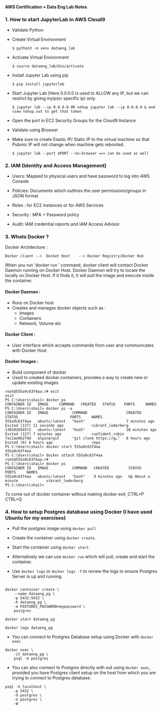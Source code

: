 #### AWS Certification + Data Eng Lab Notes

 ### 1. How to start JupyterLab in AWS Cloud9

- Validate Python

- Create Virtual Environment 
    
   `$ python3 -m venv dataeng_lab`

- Activate Virtual Environment 
    
    `$ source dataeng_lab/bin/activate`

- Install Jupyter Lab using pip 

     `$ pip install jupyterlab`

- Start Jupyter Lab (Here 0.0.0.0 is used to ALLOW any IP, but we can restrict by giving myip(or specific ip) only.
 
  `$ jupyter lab --ip 0.0.0.0 OR nohup jupyter lab --ip 0.0.0.0 & and view nohup.out to get that token`

- Open the port in EC2 Security Groups for the Cloud9 Instance

- Validate using Browser

- Make sure to create Elastic IP/ Static IP to the virtual machine so that Pubmic IP will not change when machine gets rebooted.

  `$ jupyter lab --port $PORT --no-browser ==> can be used as well`

### 2. IAM (Identity and Access Management)

- Users: Mapped to physical users and have password to log into AWS Console

- Policies: Documents which outlines the user permissions/groups in JSON format

- Roles : for EC2 instances or for AWS Services

- Security : MFA + Password policy

- Audit: IAM credential reports and IAM Access Advisor

### 3. Whats Docker ?

Docker Architecture :

`Docker client -->  Docket Host    --> Docker Registry/Docker Hub`

When you run 'docker run <image>' command, docker client will contact Docker Daemon running on Docker Host. Docker Daemon will try to locate the <image> locally on Docker Host.
 If it finds it, it will pull the image and execute inside the container. 
 
 #### Docker Daemon :
   - Runs on Docker host
   - Creates and manages docker objects such as :
      * Images
      * Containers
      * Network, Volume etc
 #### Docker Client :
   - User interface which accepts commands from user and communicates with Docker Host
 
 #### Docker Images :
   - Build component of docker
   - Used to created docker containers, provides a way to create new or update existing images
 
 ```
 root@555a9c63f4aa:/# exit
exit
PS C:\Users\shail> docker ps
CONTAINER ID   IMAGE     COMMAND   CREATED   STATUS    PORTS     NAMES
PS C:\Users\shail> docker ps -a
CONTAINER ID   IMAGE           COMMAND                  CREATED          STATUS                        PORTS     NAMES
555a9c63f4aa   ubuntu:latest   "bash"                   7 minutes ago    Exited (127) 11 seconds ago             vibrant_lederberg
13010265b572   ubuntu:latest   "bash"                   28 minutes ago   Exited (127) 7 minutes ago              confident_rubin
fac2ae66274d   alpine/git      "git clone https://g…"   6 hours ago      Exited (0) 6 hours ago                  repo
PS C:\Users\shail> docker start 555a9c63f4aa
555a9c63f4aa
PS C:\Users\shail> docker attach 555a9c63f4aa
root@555a9c63f4aa:/#
 PS C:\Users\shail> docker ps
CONTAINER ID   IMAGE           COMMAND   CREATED         STATUS              PORTS     NAMES
555a9c63f4aa   ubuntu:latest   "bash"    9 minutes ago   Up About a minute             vibrant_lederberg
PS C:\Users\shail>
```
 
 To come out of docker container without making docker exit, CTRL+P CTRL+Q

### 4. How to setup Postgres database using Docker (I have used Ubuntu for my exercises)

- Pull the postgres image using `docker pull`

- Create the container using `docker create`.

- Start the container using `docker start`.

- Alternatively we can use `docker run` which will pull, create and start the container.

- Use `docker logs` or `docker logs -f` to review the logs to ensure Postgres Server is up and running.

```docker pull postgres

docker container create \
    --name dataeng_pg \
    -p 5432:5432 \
    -h dataeng_pg \
    -e POSTGRES_PASSWORD=mypassword \
    postgres

docker start dataeng_pg

docker logs dataeng_pg 
```

- You can connect to Postgres Database setup using Docker with `docker exec`

```
docker exec \
    -it dataeng_pg \
    psql -U postgres
```

- You can also connect to Postgres directly with out using `docker exec`, provided you have Postgres client setup on the host from which you are trying to connect to Postgres database. 

```
psql -h localhost \
    -p 5432 \
    -d postgres \
    -U postgres \
    -W 
```
